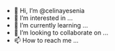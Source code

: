 - 👋 Hi, I’m @celinayesenia
- 👀 I’m interested in ...
- 🌱 I’m currently learning ...
- 💞️ I’m looking to collaborate on ...
- 📫 How to reach me ...

<!---
celinayesenia/celinayesenia is a ✨ special ✨ repository because its `README.md` (this file) appears on your GitHub profile.
You can click the Preview link to take a look at your changes.
--->

